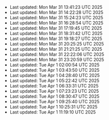 
- Last updated: Mon Mar 31 13:41:23 UTC 2025
- Last updated: Mon Mar 31 14:22:28 UTC 2025
- Last updated: Mon Mar 31 15:24:23 UTC 2025
- Last updated: Mon Mar 31 16:28:54 UTC 2025
- Last updated: Mon Mar 31 17:19:45 UTC 2025
- Last updated: Mon Mar 31 18:31:42 UTC 2025
- Last updated: Mon Mar 31 19:18:27 UTC 2025
- Last updated: Mon Mar 31 20:25:25 UTC 2025
- Last updated: Mon Mar 31 21:21:25 UTC 2025
- Last updated: Mon Mar 31 22:22:06 UTC 2025
- Last updated: Mon Mar 31 23:20:59 UTC 2025
- Last updated: Tue Apr  1 02:00:54 UTC 2025
- Last updated: Tue Apr  1 03:43:50 UTC 2025
- Last updated: Tue Apr  1 04:28:40 UTC 2025
- Last updated: Tue Apr  1 05:22:42 UTC 2025
- Last updated: Tue Apr  1 06:33:31 UTC 2025
- Last updated: Tue Apr  1 07:23:23 UTC 2025
- Last updated: Tue Apr  1 08:30:47 UTC 2025
- Last updated: Tue Apr  1 09:25:40 UTC 2025
- Last updated: Tue Apr  1 10:25:31 UTC 2025
- Last updated: Tue Apr  1 11:19:10 UTC 2025
